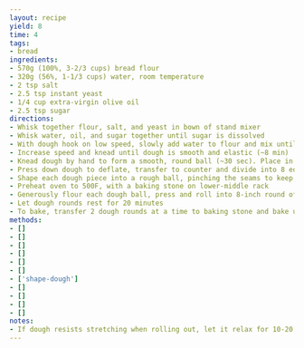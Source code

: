 ```yaml
---
layout: recipe
yield: 8
time: 4
tags:
- bread
ingredients:
- 570g (100%, 3-2/3 cups) bread flour
- 320g (56%, 1-1/3 cups) water, room temperature
- 2 tsp salt
- 2.5 tsp instant yeast
- 1/4 cup extra-virgin olive oil
- 2.5 tsp sugar
directions:
- Whisk together flour, salt, and yeast in bown of stand mixer
- Whisk water, oil, and sugar together until sugar is dissolved
- With dough hook on low speed, slowly add water to flour and mix until dough starts to form (~2 min)
- Increase speed and knead until dough is smooth and elastic (~8 min)
- Knead dough by hand to form a smooth, round ball (~30 sec). Place in lightly greased large bowl, cover and let rise until doubled (~1.5 hours)
- Press down dough to deflate, transfer to counter and divide into 8 equal sized portions, keeping dough covered with towel at all times
- Shape each dough piece into a rough ball, pinching the seams to keep the dough in place if needed
- Preheat oven to 500F, with a baking stone on lower-middle rack
- Generously flour each dough ball, press and roll into 8-inch round of even thickness
- Let dough rounds rest for 20 minutes
- To bake, transfer 2 dough rounds at a time to baking stone and bake until air pocket is beginning to form (~1 min). Then flip pitas and bake until golden brown (~1-2 min). Transfer baked pitas to a plate and cover with a towel. Let oven rehat for 5 min in between batches
methods:
- []
- []
- []
- []
- []
- []
- ['shape-dough']
- []
- []
- []
- []
notes:
- If dough resists stretching when rolling out, let it relax for 10-20 minutes and then roll again
---
```

